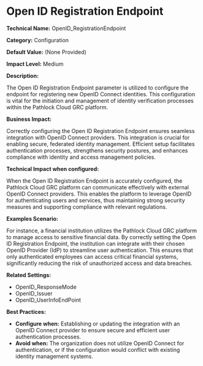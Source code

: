 # Open ID Registration Endpoint

**Technical Name:** OpenID_RegistrationEndpoint

**Category:** Configuration

**Default Value:** (None Provided)

**Impact Level:** Medium

**Description:**

The Open ID Registration Endpoint parameter is utilized to configure the endpoint for registering new OpenID Connect identities. This configuration is vital for the initiation and management of identity verification processes within the Pathlock Cloud GRC platform.

**Business Impact:**

Correctly configuring the Open ID Registration Endpoint ensures seamless integration with OpenID Connect providers. This integration is crucial for enabling secure, federated identity management. Efficient setup facilitates authentication processes, strengthens security postures, and enhances compliance with identity and access management policies.

**Technical Impact when configured:**

When the Open ID Registration Endpoint is accurately configured, the Pathlock Cloud GRC platform can communicate effectively with external OpenID Connect providers. This enables the platform to leverage OpenID for authenticating users and services, thus maintaining strong security measures and supporting compliance with relevant regulations.

**Examples Scenario:**

For instance, a financial institution utilizes the Pathlock Cloud GRC platform to manage access to sensitive financial data. By correctly setting the Open ID Registration Endpoint, the institution can integrate with their chosen OpenID Provider (IdP) to streamline user authentication. This ensures that only authenticated employees can access critical financial systems, significantly reducing the risk of unauthorized access and data breaches.

**Related Settings:**

- OpenID_ResponseMode
- OpenID_Issuer
- OpenID_UserInfoEndPoint

**Best Practices:** 

- **Configure when:** Establishing or updating the integration with an OpenID Connect provider to ensure secure and efficient user authentication processes.
- **Avoid when:** The organization does not utilize OpenID Connect for authentication, or if the configuration would conflict with existing identity management systems.